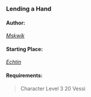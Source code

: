 ### Lending a Hand
#### Author:
_[Mskwik](http://movoda.net/man/mskwik)_

#### Starting Place:
_[Echtin](http://movoda.net/man/Echtin)_

#### Requirements:
> Character Level 3
> 20 Vessi